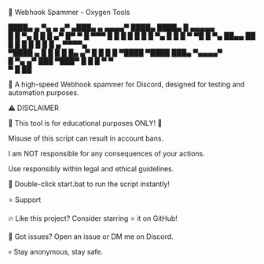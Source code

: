 🚀 Webhook Spammer - Oxygen Tools

████▄     ▄ ▀▄    ▄  ▄▀  ▄███▄      ▄          ▄▄▄▄▀ ████▄ ████▄ █      ▄▄▄▄▄   
█   █ ▀▄   █  █  █ ▄▀    █▀   ▀      █      ▀▀▀ █    █   █ █   █ █     █     ▀▄
█   █   █ ▀    ▀█  █ ▀▄  ██▄▄    ██   █         █    █   █ █   █ █   ▄  ▀▀▀▀▄   
▀████  ▄ █     █   █   █ █▄   ▄▀ █ █  █        █     ▀████ ▀████ ███▄ ▀▄▄▄▄▀    
      █   ▀▄ ▄▀     ███  ▀███▀   █  █ █       ▀                      ▀          
       ▀                         █   ██                                          

🔴 A high-speed Webhook spammer for Discord, designed for testing and automation purposes.

⚠️ DISCLAIMER

🚨 This tool is for educational purposes ONLY! 🚨

Misuse of this script can result in account bans.

I am NOT responsible for any consequences of your actions.

Use responsibly within legal and ethical guidelines.

🔹 Double-click start.bat to run the script instantly!

⭐ Support

🔥 Like this project? Consider starring ⭐ it on GitHub!

📢 Got issues? Open an issue or DM me on Discord.

💀 Stay anonymous, stay safe.
